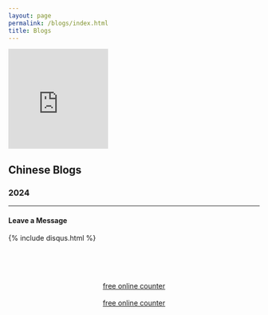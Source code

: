 ```yaml
---
layout: page
permalink: /blogs/index.html
title: Blogs
---
```


<iframe src="https://calendar.google.com/calendar/embed?height=200&wkst=1&ctz=Asia%2FShanghai&bgcolor=%23ffffff&mode=MONTH&hl=zh_CN&showTitle=0&showTz=0&showTabs=0&showNav=0&showPrint=0&showCalendars=0" style="border-width:0" width="200" height="200" frameborder="0" scrolling="no"></iframe>

## Chinese Blogs



### 2024

---

#### Leave a Message



{% include disqus.html %} 

<br><br>
<center>
    <script type="text/javascript" src="//widget.supercounters.com/ssl/vt.js"></script>
    <script
        type="text/javascript">var sc_visitor_var = sc_visitor_var || []; sc_vt(1695896, "FFFFFF", "cccccc", "000000", 3)</script>
    <br><noscript><a href="http://www.supercounters.com/">free online counter</a></noscript>
</center>
<center><script type="text/javascript" src="//widget.supercounters.com/ssl/map.js"></script><script type="text/javascript">var sc_map_var = sc_map_var || [];sc_map(1695900,"112288","ff0000",81)</script><br><noscript><a href="http://www.supercounters.com/">free online counter</a></noscript>
</center>















